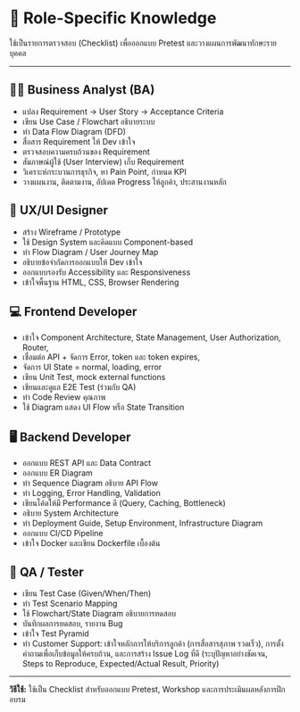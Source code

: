 # 🎯 Role-Specific Knowledge

ใช้เป็นรายการตรวจสอบ (Checklist) เพื่อออกแบบ Pretest และวางแผนการพัฒนาทักษะรายบุคคล

---

## 👨‍💼 Business Analyst (BA)

- แปลง Requirement → User Story → Acceptance Criteria
- เขียน Use Case / Flowchart อธิบายระบบ
- ทำ Data Flow Diagram (DFD)
- สื่อสาร Requirement ให้ Dev เข้าใจ
- ตรวจสอบความครบถ้วนของ Requirement
- สัมภาษณ์ผู้ใช้ (User Interview) เก็บ Requirement
- วิเคราะห์กระบวนการธุรกิจ, หา Pain Point, กำหนด KPI
- วางแผนงาน, ติดตามงาน, อัปเดต Progress ให้ลูกค้า, ประสานงานหลัก

## 🎨 UX/UI Designer

- สร้าง Wireframe / Prototype
- ใช้ Design System และคิดแบบ Component-based
- ทำ Flow Diagram / User Journey Map
- อธิบายข้อจำกัดการออกแบบให้ Dev เข้าใจ
- ออกแบบรองรับ Accessibility และ Responsiveness
- เข้าใจพื้นฐาน HTML, CSS, Browser Rendering

## 💻 Frontend Developer

- เข้าใจ Component Architecture, State Management, User Authorization, Router, 
- เชื่อมต่อ API + จัดการ Error,  token และ token expires, 
- จัดการ UI State = normal, loading, error
- เขียน Unit Test, mock external functions
- เขียนและดูแล E2E Test (ร่วมกับ QA)
- ทำ Code Review คุณภาพ
- ใช้ Diagram แสดง UI Flow หรือ State Transition

## 🖥 Backend Developer

- ออกแบบ REST API และ Data Contract
- ออกแบบ ER Diagram
- ทำ Sequence Diagram อธิบาย API Flow
- ทำ Logging, Error Handling, Validation
- เขียนโค้ดให้มี Performance ดี (Query, Caching, Bottleneck)
- อธิบาย System Architecture
- ทำ Deployment Guide, Setup Environment, Infrastructure Diagram
- ออกแบบ CI/CD Pipeline
- เข้าใจ Docker และเขียน Dockerfile เบื้องต้น

## 🧪 QA / Tester

- เขียน Test Case (Given/When/Then)
- ทำ Test Scenario Mapping
- ใช้ Flowchart/State Diagram อธิบายการทดสอบ
- บันทึกผลการทดสอบ, รายงาน Bug
- เข้าใจ Test Pyramid
- ทำ Customer Support: เข้าใจหลักการให้บริการลูกค้า (การสื่อสารสุภาพ รวดเร็ว), การตั้งคำถามเพื่อเก็บข้อมูลให้ครบถ้วน, และการสร้าง Issue Log ที่ดี (ระบุปัญหาอย่างชัดเจน, Steps to Reproduce, Expected/Actual Result, Priority)

---

**วิธีใช้:**
ใช้เป็น Checklist สำหรับออกแบบ Pretest, Workshop และการประเมินผลหลังการฝึกอบรม

